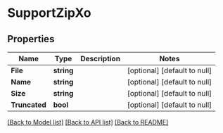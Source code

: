 # SupportZipXo

## Properties
Name | Type | Description | Notes
------------ | ------------- | ------------- | -------------
**File** | **string** |  | [optional] [default to null]
**Name** | **string** |  | [optional] [default to null]
**Size** | **string** |  | [optional] [default to null]
**Truncated** | **bool** |  | [optional] [default to null]

[[Back to Model list]](../README.md#documentation-for-models) [[Back to API list]](../README.md#documentation-for-api-endpoints) [[Back to README]](../README.md)

